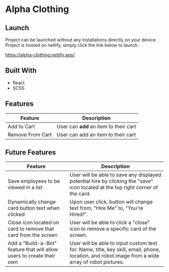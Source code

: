 <h1>Alpha Clothing</h1>

## Launch ##
Project can be launched without any installations directly on your device. Project is hosted on netlify, simply click the link below to launch.

https://alpha-clothing.netlify.app/

## Built With ##
 
* React
* SCSS


## Features ##
Feature  | Description
------------- | -------------
Add to Cart     | User can <b>add</b> an item to their cart
Remove From Cart    | User can add an item to their cart

## Future Features ##
Feature  | Description
------------- | -------------
Save employees to be viewed in a list   | User will be able to save any displayed potential hire by clicking the "save" icon located at the top right corner of the card.
Dynamically change card button text when clicked | Upon user click, button will change text from, "Hire Me" to, "You're Hired!". 
Close icon located on card to remove that card from the screen | User will be able to click a "close" icon to remove a specific card of the screen. 
Add a "Build-a-Bot" feature that will allow users to create their own | User will be able to input custom text for: Name, title, key skill, email, phone, location, and robot image from a wide array of robot pictures.
